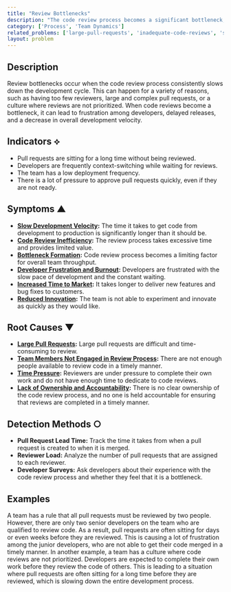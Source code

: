 ```yaml
---
title: "Review Bottlenecks"
description: "The code review process becomes a significant bottleneck, delaying the delivery of new features and bug fixes."
category: ['Process', 'Team Dynamics']
related_problems: ['large-pull-requests', 'inadequate-code-reviews', 'slow-development-velocity']
layout: problem
---
```


## Description
Review bottlenecks occur when the code review process consistently slows down the development cycle. This can happen for a variety of reasons, such as having too few reviewers, large and complex pull requests, or a culture where reviews are not prioritized. When code reviews become a bottleneck, it can lead to frustration among developers, delayed releases, and a decrease in overall development velocity.

## Indicators ⟡
- Pull requests are sitting for a long time without being reviewed.
- Developers are frequently context-switching while waiting for reviews.
- The team has a low deployment frequency.
- There is a lot of pressure to approve pull requests quickly, even if they are not ready.

## Symptoms ▲
- **[Slow Development Velocity](slow-development-velocity.md):** The time it takes to get code from development to production is significantly longer than it should be.
- **[Code Review Inefficiency](code-review-inefficiency.md):** The review process takes excessive time and provides limited value.
- **[Bottleneck Formation](bottleneck-formation.md):** Code review process becomes a limiting factor for overall team throughput.
- **[Developer Frustration and Burnout](developer-frustration-and-burnout.md):** Developers are frustrated with the slow pace of development and the constant waiting.
- **[Increased Time to Market](increased-time-to-market.md):** It takes longer to deliver new features and bug fixes to customers.
- **[Reduced Innovation](reduced-innovation.md):** The team is not able to experiment and innovate as quickly as they would like.

## Root Causes ▼
- **[Large Pull Requests](large-pull-requests.md):** Large pull requests are difficult and time-consuming to review.
- **[Team Members Not Engaged in Review Process](team-members-not-engaged-in-review-process.md):** There are not enough people available to review code in a timely manner.
- **[Time Pressure](time-pressure.md):** Reviewers are under pressure to complete their own work and do not have enough time to dedicate to code reviews.
- **[Lack of Ownership and Accountability](lack-of-ownership-and-accountability.md):** There is no clear ownership of the code review process, and no one is held accountable for ensuring that reviews are completed in a timely manner.

## Detection Methods ○
- **Pull Request Lead Time:** Track the time it takes from when a pull request is created to when it is merged.
- **Reviewer Load:** Analyze the number of pull requests that are assigned to each reviewer.
- **Developer Surveys:** Ask developers about their experience with the code review process and whether they feel that it is a bottleneck.

## Examples
A team has a rule that all pull requests must be reviewed by two people. However, there are only two senior developers on the team who are qualified to review code. As a result, pull requests are often sitting for days or even weeks before they are reviewed. This is causing a lot of frustration among the junior developers, who are not able to get their code merged in a timely manner. In another example, a team has a culture where code reviews are not prioritized. Developers are expected to complete their own work before they review the code of others. This is leading to a situation where pull requests are often sitting for a long time before they are reviewed, which is slowing down the entire development process.
